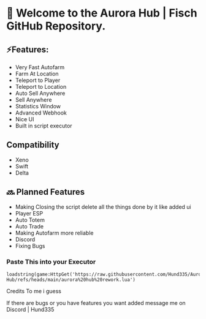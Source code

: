 # 🎣 Welcome to the Aurora Hub | Fisch GitHub Repository.

## ⚡Features:
- Very Fast Autofarm
- Farm At Location
- Teleport to Player
- Teleport to Location
- Auto Sell Anywhere
- Sell Anywhere
- Statistics Window
- Advanced Webhook
- Nice UI
- Built in script executor
  
## Compatibility
* Xeno
* Swift
* Delta

## 🔜 Planned Features
* Making Closing the script delete all the things done by it like added ui
* Player ESP
* Auto Totem
* Auto Trade
* Making Autofarm more reliable
* Discord
* Fixing Bugs
  
### Paste This into your Executor
```
loadstring(game:HttpGet('https://raw.githubusercontent.com/Hund335/Aurora-Hub/refs/heads/main/aurora%20hub%20rework.lua')
```

Credits To me i guess

If there are bugs or you have features you want added message me on Discord | Hund335
